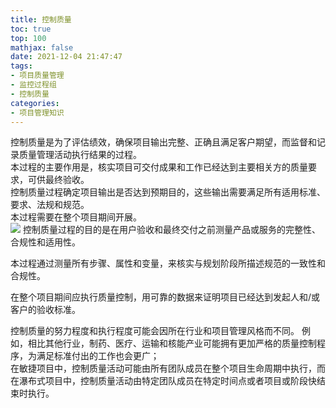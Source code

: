 ```yaml
---
title: 控制质量
toc: true
top: 100
mathjax: false
date: 2021-12-04 21:47:47
tags:
- 项目质量管理
- 监控过程组
- 控制质量
categories:
- 项目管理知识
---
```

控制质量是为了评估绩效，确保项目输出完整、正确且满足客户期望，而监督和记录质量管理活动执行结果的过程。  
本过程的主要作用是，核实项目可交付成果和工作已经达到主要相关方的质量要求，可供最终验收。  
控制质量过程确定项目输出是否达到预期目的，这些输出需要满足所有适用标准、要求、法规和规范。  
本过程需要在整个项目期间开展。  
<img src="https://ddabb.github.io/photos/pmpimages/数据流向图/8.3控制质量.png"/>
控制质量过程的目的是在用户验收和最终交付之前测量产品或服务的完整性、合规性和适用性。  

本过程通过测量所有步骤、属性和变量，来核实与规划阶段所描述规范的一致性和合规性。  

在整个项目期间应执行质量控制，用可靠的数据来证明项目已经达到发起人和/或客户的验收标准。  

控制质量的努力程度和执行程度可能会因所在行业和项目管理风格而不同。
例如，相比其他行业，制药、医疗、运输和核能产业可能拥有更加严格的质量控制程序，为满足标准付出的工作也会更广；  
在敏捷项目中，控制质量活动可能由所有团队成员在整个项目生命周期中执行，而在瀑布式项目中，控制质量活动由特定团队成员在特定时间点或者项目或阶段快结束时执行。
